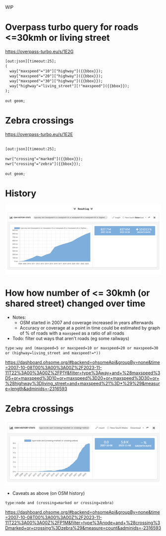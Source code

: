 WIP

# Overpass turbo query for roads <=30kmh or living street

https://overpass-turbo.eu/s/1E2G

```
[out:json][timeout:25];
(
  way["maxspeed"="10"]["highway"]({{bbox}});
  way["maxspeed"="20"]["highway"]({{bbox}});
  way["maxspeed"="30"]["highway"]({{bbox}});
  way["highway"="living_street"][!"maxspeed"]({{bbox}});
);

out geom;
```

# Zebra crossings

https://overpass-turbo.eu/s/1E2E


```

[out:json][timeout:25];

nwr["crossing"="marked"]({{bbox}});
nwr["crossing"="zebra"]({{bbox}});

out geom;
```

# History

![](./img/draft-length-slow-streets.png)

# How how number of <= 30kmh (or shared street) changed over time

- Notes:
  - OSM started in 2007 and coverage increased in years afterwards
  - Accuracy or coverage at a point in time could be estimated by graph of % of roads with a `maxspeed` as a ratio of all roads
- Todo: filter out ways that aren't roads (eg some railways)

```
type:way and (maxspeed=5 or maxspeed=10 or maxspeed=20 or maxspeed=30 or (highway=living_street and maxspeed!=*))
```

https://dashboard.ohsome.org/#backend=ohsomeApi&groupBy=none&time=2007-10-08T00%3A00%3A00Z%2F2023-11-11T22%3A00%3A00Z%2FP1Y&filter=type%3Away+and+%28maxspeed%3D5+or+maxspeed%3D10+or+maxspeed%3D20+or+maxspeed%3D30+or+%28highway%3Dliving_street+and+maxspeed%21%3D*%29%29&measure=length&adminids=-2316593


# Zebra crossings

![](./img/draft-nsw-zebra-crossings.png)

- Caveats as above (on OSM history)

```
type:node and (crossing=marked or crossing=zebra)
```

https://dashboard.ohsome.org/#backend=ohsomeApi&groupBy=none&time=2007-10-08T00%3A00%3A00Z%2F2023-11-11T22%3A00%3A00Z%2FP1M&filter=type%3Anode+and+%28crossing%3Dmarked+or+crossing%3Dzebra%29&measure=count&adminids=-2316593


